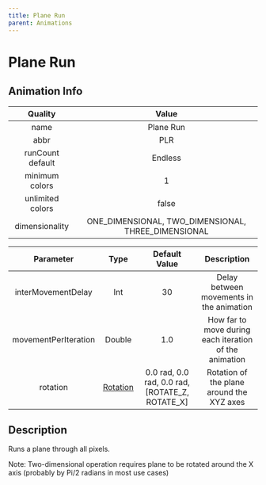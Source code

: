 ```yaml
---
title: Plane Run
parent: Animations
---
```


<!-- THIS FILE IS AUTOMATICALLY GENERATED -->
<!-- MAKE CHANGES TO THE AnimationInfo INSTANCE ASSOCIATED WITH THIS ANIMATION -->

# Plane Run

## Animation Info

|Quality|Value|
|:-:|:-:|
|name|Plane Run|
|abbr|PLR|
|runCount default|Endless|
|minimum colors|1|
|unlimited colors|false|
|dimensionality|ONE_DIMENSIONAL, TWO_DIMENSIONAL, THREE_DIMENSIONAL|

|Parameter|Type|Default Value|Description|
|:-:|:-:|:-:|:-:|
|interMovementDelay|Int|30|Delay between movements in the animation|
|movementPerIteration|Double|1.0|How far to move during each iteration of the animation|
|rotation|[Rotation](core/new-animations#rotation)|0.0 rad, 0.0 rad, 0.0 rad, [ROTATE_Z, ROTATE_X]|Rotation of the plane around the XYZ axes|

## Description
Runs a plane through all pixels.

Note: Two-dimensional operation requires plane to be rotated around the X axis (probably by Pi/2 radians in most use cases)

